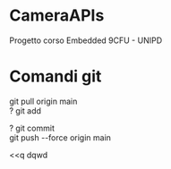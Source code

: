 # CameraAPIs
Progetto corso Embedded 9CFU - UNIPD


# Comandi git

git pull origin main<br/>
  ? git add <file><br/>


  ? git commit <commento><br/>
git push --force origin main<br/>

<<q dqwd